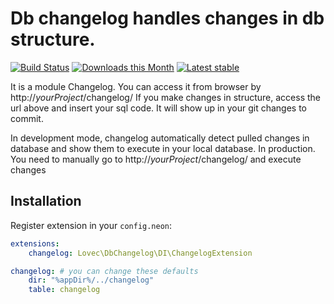 # Db changelog handles changes in db structure.

[![Build Status](https://travis-ci.org/lovec/db-changelog.svg?branch=master)](https://travis-ci.org/lovec/db-changelog)
[![Downloads this Month](https://img.shields.io/packagist/dm/lovec/db-changelog.svg)](https://packagist.org/packages/lovec/db-changelog)
[![Latest stable](https://img.shields.io/packagist/v/lovec/db-changelog.svg)](https://packagist.org/packages/lovec/db-changelog)


It is a module Changelog. You can access it from browser by http://*yourProject*/changelog/
If you make changes in structure, access the url above and insert your sql code.
It will show up in your git changes to commit.

In development mode, changelog automatically detect pulled changes in database and show them to execute in
your local database.
In production. You need to manually go to http://*yourProject*/changelog/ and execute changes


## Installation

Register extension in your `config.neon`:

```yaml
extensions:
	changelog: Lovec\DbChangelog\DI\ChangelogExtension

changelog: # you can change these defaults
    dir: "%appDir%/../changelog"
    table: changelog
```

